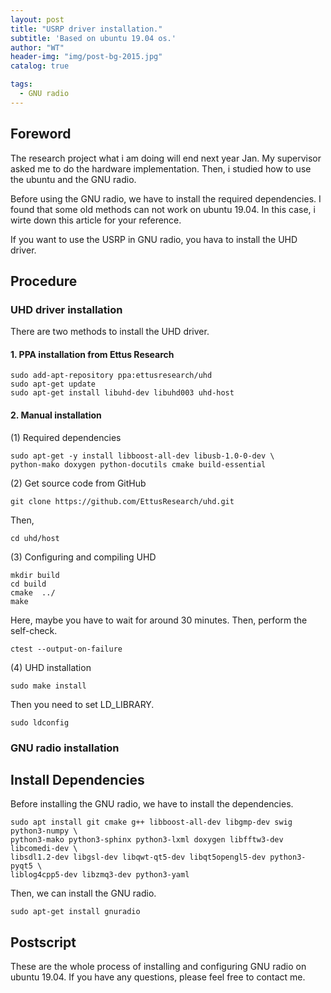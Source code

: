 ```yaml
---
layout: post
title: "USRP driver installation."
subtitle: 'Based on ubuntu 19.04 os.'
author: "WT"
header-img: "img/post-bg-2015.jpg"
catalog: true

tags:
  - GNU radio
---
```


## Foreword

The research project what i am doing will end next year Jan. My supervisor asked me to do the hardware implementation. Then, i studied how to use the ubuntu and the GNU radio. 

Before using the GNU radio, we have to install the required dependencies. I found that some old methods can not work on ubuntu 19.04. In this case, i wirte down this article for your reference.

If you want to use the USRP in GNU radio, you hava to install the UHD driver.

## Procedure

### UHD driver installation

There are two methods to install the UHD driver.

#### 1. PPA installation from Ettus Research

```
sudo add-apt-repository ppa:ettusresearch/uhd
sudo apt-get update
sudo apt-get install libuhd-dev libuhd003 uhd-host
```

#### 2. Manual installation

(1) Required dependencies

```
sudo apt-get -y install libboost-all-dev libusb-1.0-0-dev \
python-mako doxygen python-docutils cmake build-essential
```

(2) Get source code from GitHub

```
git clone https://github.com/EttusResearch/uhd.git
```

Then,

```
cd uhd/host
```

(3) Configuring and compiling UHD

```
mkdir build
cd build
cmake  ../
make
```

Here, maybe you have to wait for around 30 minutes. Then, perform the self-check.

```
ctest --output-on-failure
```

(4) UHD installation

```
sudo make install
```

Then you need to set LD_LIBRARY.

```
sudo ldconfig
```

### GNU radio installation

## Install Dependencies

Before installing the GNU radio, we have to install the dependencies.

```
sudo apt install git cmake g++ libboost-all-dev libgmp-dev swig python3-numpy \
python3-mako python3-sphinx python3-lxml doxygen libfftw3-dev libcomedi-dev \
libsdl1.2-dev libgsl-dev libqwt-qt5-dev libqt5opengl5-dev python3-pyqt5 \
liblog4cpp5-dev libzmq3-dev python3-yaml 
```

Then, we can install the GNU radio.

```
sudo apt-get install gnuradio
```

## Postscript

These are the whole process of installing and configuring GNU radio on ubuntu 19.04. If you have any questions, please feel free to contact me.
